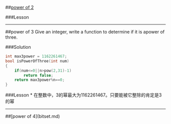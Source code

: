 ##[power of 2](bitset.md)

###Lesson

<hr>
##power of 3
Give an integer, write a function to determine if it is apower of three.

###Solution
```C
int max3power = 1162261467;
bool isPowerOfThree(int num)
{
    if(num<=0||n>pow(2,31)-1)
        return false;
    return max3power%n==0;
}
```
###Lesson
* 
在整数中，3的幂最大为1162261467。只要能被它整除的肯定是3的幂
<hr>
##[power of 4](bitset.md)